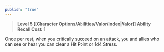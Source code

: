 ```yaml
---
publish: "true"
---
```

> **Level 5 [[Character Options/Abilities/Valor/index|Valor]] Ability**
> **Recall Cost:** 1

Once per rest, when you critically succeed on an attack, you and allies who can see or hear you can clear a Hit Point or 1d4 Stress.
